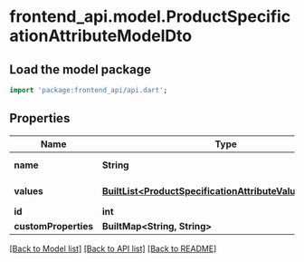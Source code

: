 # frontend_api.model.ProductSpecificationAttributeModelDto

## Load the model package
```dart
import 'package:frontend_api/api.dart';
```

## Properties
Name | Type | Description | Notes
------------ | ------------- | ------------- | -------------
**name** | **String** | Gets or sets the name | [optional] 
**values** | [**BuiltList&lt;ProductSpecificationAttributeValueModelDto&gt;**](ProductSpecificationAttributeValueModelDto.md) | Gets or sets the values | [optional] 
**id** | **int** |  | [optional] 
**customProperties** | **BuiltMap&lt;String, String&gt;** |  | [optional] 

[[Back to Model list]](../README.md#documentation-for-models) [[Back to API list]](../README.md#documentation-for-api-endpoints) [[Back to README]](../README.md)


